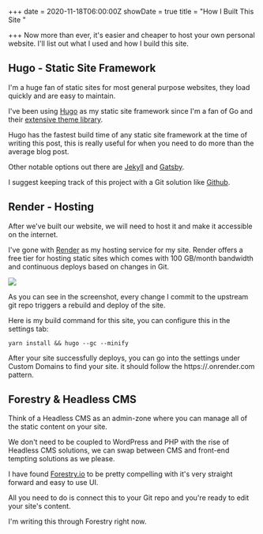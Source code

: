 +++
date = 2020-11-18T06:00:00Z
showDate = true
title = "How I Built This Site "

+++
Now more than ever, it's easier and cheaper to host your own personal website. I'll list out what I used and how I build this site.

## Hugo - Static Site Framework

I'm a huge fan of static sites for most general purpose websites, they load quickly and are easy to maintain.

I've been using [Hugo](https://gohugo.io/) as my static site framework since I'm a fan of Go and their [extensive theme library](https://themes.gohugo.io/).

Hugo has the fastest build time of any static site framework at the time of writing this post, this is really useful for when you need to do more than the average blog post.

Other notable options out there are [Jekyll]() and [Gatsby](https://www.gatsbyjs.com/).

I suggest keeping track of this project with a Git solution like [Github](https://github.com/).

## Render - Hosting

After we've built our website, we will need to host it and make it accessible on the internet.

I've gone with [Render](https://render.com/) as my hosting service for my site. Render offers a free tier for hosting static sites which comes with 100 GB/month bandwidth and continuous deploys based on changes in Git.

![](/uploads/render.png)

As you can see in the screenshot, every change I commit to the upstream git repo triggers a rebuild and deploy of the site.

Here is my build command for this site, you can configure this in the settings tab:

    yarn install && hugo --gc --minify

After your site successfully deploys, you can go into the settings under Custom Domains to find your site. it should follow the https://<RENDER-PROJECT-NAME>.onrender.com pattern.

## Forestry &  Headless CMS

Think of a Headless CMS as an admin-zone where you can manage all of the static content on your site.

We don't need to be coupled to WordPress and PHP with the rise of Headless CMS solutions, we can swap between CMS and front-end tempting solutions as we please.

I have found [Forestry.io]( "https://forestry.io/") to be pretty compelling with it's very straight forward and easy to use UI.

All you need to do is connect this to your Git repo and you're ready to edit your site's content.

I'm writing this through Forestry right now.